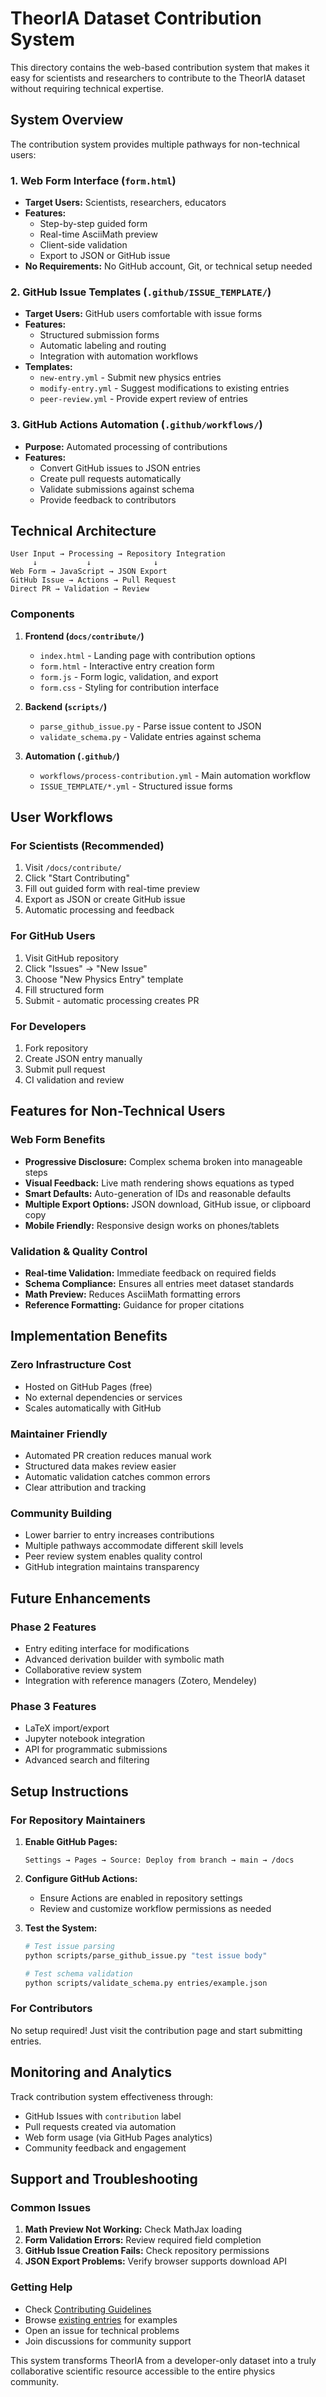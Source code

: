 # TheorIA Dataset Contribution System

This directory contains the web-based contribution system that makes it easy for scientists and researchers to contribute to the TheorIA dataset without requiring technical expertise.

## System Overview

The contribution system provides multiple pathways for non-technical users:

### 1. Web Form Interface (`form.html`)
- **Target Users:** Scientists, researchers, educators
- **Features:**
  - Step-by-step guided form
  - Real-time AsciiMath preview
  - Client-side validation
  - Export to JSON or GitHub issue
- **No Requirements:** No GitHub account, Git, or technical setup needed

### 2. GitHub Issue Templates (`.github/ISSUE_TEMPLATE/`)
- **Target Users:** GitHub users comfortable with issue forms
- **Features:**
  - Structured submission forms
  - Automatic labeling and routing
  - Integration with automation workflows
- **Templates:**
  - `new-entry.yml` - Submit new physics entries
  - `modify-entry.yml` - Suggest modifications to existing entries
  - `peer-review.yml` - Provide expert review of entries

### 3. GitHub Actions Automation (`.github/workflows/`)
- **Purpose:** Automated processing of contributions
- **Features:**
  - Convert GitHub issues to JSON entries
  - Create pull requests automatically
  - Validate submissions against schema
  - Provide feedback to contributors

## Technical Architecture

```
User Input → Processing → Repository Integration
     ↓           ↓              ↓
Web Form → JavaScript → JSON Export
GitHub Issue → Actions → Pull Request
Direct PR → Validation → Review
```

### Components

1. **Frontend (`docs/contribute/`)**
   - `index.html` - Landing page with contribution options
   - `form.html` - Interactive entry creation form
   - `form.js` - Form logic, validation, and export
   - `form.css` - Styling for contribution interface

2. **Backend (`scripts/`)**
   - `parse_github_issue.py` - Parse issue content to JSON
   - `validate_schema.py` - Validate entries against schema

3. **Automation (`.github/`)**
   - `workflows/process-contribution.yml` - Main automation workflow
   - `ISSUE_TEMPLATE/*.yml` - Structured issue forms

## User Workflows

### For Scientists (Recommended)
1. Visit `/docs/contribute/`
2. Click "Start Contributing"
3. Fill out guided form with real-time preview
4. Export as JSON or create GitHub issue
5. Automatic processing and feedback

### For GitHub Users  
1. Visit GitHub repository
2. Click "Issues" → "New Issue"
3. Choose "New Physics Entry" template
4. Fill structured form
5. Submit - automatic processing creates PR

### For Developers
1. Fork repository
2. Create JSON entry manually
3. Submit pull request
4. CI validation and review

## Features for Non-Technical Users

### Web Form Benefits
- **Progressive Disclosure:** Complex schema broken into manageable steps
- **Visual Feedback:** Live math rendering shows equations as typed
- **Smart Defaults:** Auto-generation of IDs and reasonable defaults
- **Multiple Export Options:** JSON download, GitHub issue, or clipboard copy
- **Mobile Friendly:** Responsive design works on phones/tablets

### Validation & Quality Control
- **Real-time Validation:** Immediate feedback on required fields
- **Schema Compliance:** Ensures all entries meet dataset standards
- **Math Preview:** Reduces AsciiMath formatting errors
- **Reference Formatting:** Guidance for proper citations

## Implementation Benefits

### Zero Infrastructure Cost
- Hosted on GitHub Pages (free)
- No external dependencies or services
- Scales automatically with GitHub

### Maintainer Friendly
- Automated PR creation reduces manual work
- Structured data makes review easier
- Automatic validation catches common errors
- Clear attribution and tracking

### Community Building
- Lower barrier to entry increases contributions
- Multiple pathways accommodate different skill levels
- Peer review system enables quality control
- GitHub integration maintains transparency

## Future Enhancements

### Phase 2 Features
- Entry editing interface for modifications
- Advanced derivation builder with symbolic math
- Collaborative review system
- Integration with reference managers (Zotero, Mendeley)

### Phase 3 Features
- LaTeX import/export
- Jupyter notebook integration
- API for programmatic submissions
- Advanced search and filtering

## Setup Instructions

### For Repository Maintainers

1. **Enable GitHub Pages:**
   ```
   Settings → Pages → Source: Deploy from branch → main → /docs
   ```

2. **Configure GitHub Actions:**
   - Ensure Actions are enabled in repository settings
   - Review and customize workflow permissions as needed

3. **Test the System:**
   ```bash
   # Test issue parsing
   python scripts/parse_github_issue.py "test issue body"
   
   # Test schema validation
   python scripts/validate_schema.py entries/example.json
   ```

### For Contributors

No setup required! Just visit the contribution page and start submitting entries.

## Monitoring and Analytics

Track contribution system effectiveness through:
- GitHub Issues with `contribution` label
- Pull requests created via automation
- Web form usage (via GitHub Pages analytics)
- Community feedback and engagement

## Support and Troubleshooting

### Common Issues
1. **Math Preview Not Working:** Check MathJax loading
2. **Form Validation Errors:** Review required field completion
3. **GitHub Issue Creation Fails:** Check repository permissions
4. **JSON Export Problems:** Verify browser supports download API

### Getting Help
- Check [Contributing Guidelines](../../CONTRIBUTING.md)
- Browse [existing entries](../entries.html) for examples
- Open an issue for technical problems
- Join discussions for community support

This system transforms TheorIA from a developer-only dataset into a truly collaborative scientific resource accessible to the entire physics community.
